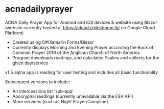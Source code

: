 # acnadailyprayer

ACNA Daily Prayer App for Android and iOS devices & website using Blazor
(website currently hosted at https://cloud.childshome.tk/ on Google Cloud Platform)

- Created using C#/Xamarin Forms/Blazor
- Currently displays Morning and Evening Prayer according the Book of Common Prayer 2019 of the Anglican Church of North America
- Program downloads readings, and calculates Psalms and collects for the given day/service

v1.5 alpha app is reading for user testing and includes all basic functionality

Subsequent versions to include:

- An intercessions list 'sub-app'
- Apocryphal readings (currently unavailable via the ESV API)
- More services (such as Night Prayer/Compline)
